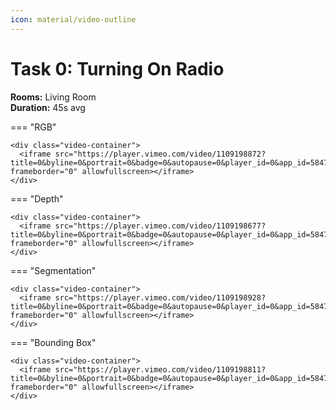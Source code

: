 ```yaml
---
icon: material/video-outline
---
```


# Task 0: Turning On Radio

**Rooms:** Living Room  
**Duration:** 45s avg

=== "RGB"
    
    <div class="video-container">
      <iframe src="https://player.vimeo.com/video/1109198872?title=0&byline=0&portrait=0&badge=0&autopause=0&player_id=0&app_id=58479" frameborder="0" allowfullscreen></iframe>
    </div>

=== "Depth"

    <div class="video-container">
      <iframe src="https://player.vimeo.com/video/1109198677?title=0&byline=0&portrait=0&badge=0&autopause=0&player_id=0&app_id=58479" frameborder="0" allowfullscreen></iframe>
    </div>

=== "Segmentation"

    <div class="video-container">
      <iframe src="https://player.vimeo.com/video/1109198928?title=0&byline=0&portrait=0&badge=0&autopause=0&player_id=0&app_id=58479" frameborder="0" allowfullscreen></iframe>
    </div>

=== "Bounding Box"

    <div class="video-container">
      <iframe src="https://player.vimeo.com/video/1109198811?title=0&byline=0&portrait=0&badge=0&autopause=0&player_id=0&app_id=58479" frameborder="0" allowfullscreen></iframe>
    </div>

<style>
.video-container {
  position: relative;
  padding-bottom: 56.25%; /* 16:9 aspect ratio */
  height: 0;
  background: #000;
}

.video-container iframe {
  position: absolute;
  top: 0;
  left: 0;
  width: 100%;
  height: 100%;
}
</style>